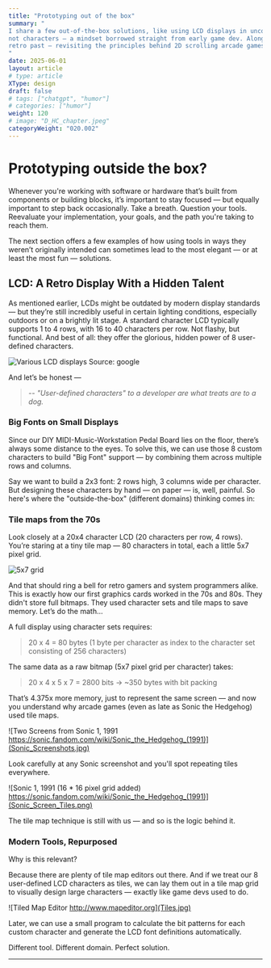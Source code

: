 ```yaml
---
title: "Prototyping out of the box"
summary: "
I share a few out-of-the-box solutions, like using LCD displays in unconventional ways by thinking in tiles,
not characters — a mindset borrowed straight from early game dev. Along the way, we’ll take a detour into the 
retro past — revisiting the principles behind 2D scrolling arcade games, and how they still apply to embedded projects today.
"
date: 2025-06-01
layout: article
# type: article
XType: design
draft: false
# tags: ["chatgpt", "humor"]
# categories: ["humor"]
weight: 120
# image: "D_HC_chapter.jpeg"
categoryWeight: "020.002"
---
```

# Prototyping outside the box?

Whenever you're working with software or hardware that’s built from components or building blocks,
it’s important to stay focused — but equally important to step back occasionally.
Take a breath.
Question your tools.
Reevaluate your implementation, your goals, and the path you're taking to reach them.

The next section offers a few examples of how using tools in ways they weren’t originally intended
can sometimes lead to the most elegant — or at least the most fun — solutions.

## LCD: A Retro Display With a Hidden Talent

As mentioned earlier, LCDs might be outdated by modern display standards —
but they’re still incredibly useful in certain lighting conditions, especially outdoors or on a brightly lit stage.
A standard character LCD typically supports 1 to 4 rows, with 16 to 40 characters per row.
Not flashy, but functional. And best of all: they offer the glorious, hidden power of 8 user-defined characters.

![Various LCD displays
Source: google](LCD_displays.jpg)

And let’s be honest —

> -- <cite>"User-defined characters" to a developer are what treats are to a dog.</cite>

### Big Fonts on Small Displays

Since our DIY MIDI-Music-Workstation Pedal Board lies on the floor, there’s always some distance to the eyes.
To solve this, we can use those 8 custom characters to build "Big Font" support —
by combining them across multiple rows and columns.

Say we want to build a 2x3 font: 2 rows high, 3 columns wide per character.
But designing these characters by hand — on paper — is, well, painful.
So here's where the "outside-the-box" (different domains) thinking comes in:

### Tile maps from the 70s

Look closely at a 20x4 character LCD (20 characters per row, 4 rows).
You’re staring at a tiny tile map — 80 characters in total, each a little 5x7 pixel grid.

![5x7 grid](5x7_charset.png)


And that should ring a bell for retro gamers and system programmers alike.
This is exactly how our first graphics cards worked in the 70s and 80s.
They didn't store full bitmaps. They used character sets and tile maps to save memory. Let’s do the math...

A full display using character sets requires:
> 20 x 4 = 80 bytes (1 byte per character as index to the character set consisting of 256 characters)

The same data as a raw bitmap (5x7 pixel grid per character) takes:
> 20 x 4 x 5 x 7 = 2800 bits → ~350 bytes with bit packing

That’s 4.375x more memory, just to represent the same screen — and now you understand why arcade games
(even as late as Sonic the Hedgehog) used tile maps.

![Two Screens from Sonic 1, 1991
https://sonic.fandom.com/wiki/Sonic_the_Hedgehog_(1991)](Sonic_Screenshots.jpg)

Look carefully at any Sonic screenshot and you'll spot repeating tiles everywhere.

![Sonic 1, 1991
(16 * 16 pixel grid added)
https://sonic.fandom.com/wiki/Sonic_the_Hedgehog_(1991)](Sonic_Screen_Tiles.png)

The tile map technique is still with us — and so is the logic behind it.

### Modern Tools, Repurposed

Why is this relevant?

Because there are plenty of tile map editors out there.
And if we treat our 8 user-defined LCD characters as tiles, we can lay them out in a tile map grid
to visually design large characters — exactly like game devs used to do.

![Tiled Map Editor
http://www.mapeditor.org](Tiles.jpg)

Later, we can use a small program to calculate the bit patterns for each custom character
and generate the LCD font definitions automatically.

Different tool. Different domain. Perfect solution.

---
